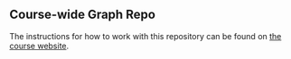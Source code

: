 ## Course-wide Graph Repo

The instructions for how to work with this repository can be found on [the course website](https://courses.engr.illinois.edu/cs225/sp2019/mps/stories/#part-1-merge-your-story-to-the-course-wide-graph).
